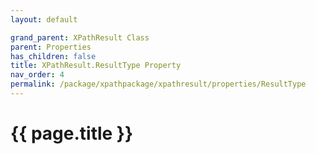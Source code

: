 ```yaml
---
layout: default

grand_parent: XPathResult Class
parent: Properties
has_children: false
title: XPathResult.ResultType Property
nav_order: 4
permalink: /package/xpathpackage/xpathresult/properties/ResultType
---
```

# {{ page.title }}
